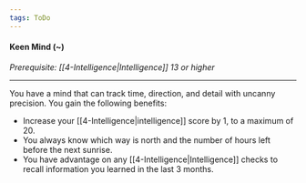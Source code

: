 ```yaml
---
tags: ToDo
---
```

#### Keen Mind (~)

_Prerequisite: [[4-Intelligence|Intelligence]] 13 or higher_

---

You have a mind that can track time, direction, and detail with uncanny precision. You gain the following benefits:

-   Increase your [[4-Intelligence|intelligence]] score by 1, to a maximum of 20.
-   You always know which way is north and the number of hours left before the next sunrise.
-   You have advantage on any [[4-Intelligence|Intelligence]] checks to recall information you learned in the last 3 months.